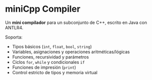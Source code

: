 # miniCpp Compiler

Un **mini compilador** para un subconjunto de C++, escrito en Java con ANTLR4.

Soporta:
- Tipos básicos (`int`, `float`, `bool`, `string`)
- Variables, asignaciones y operaciones aritméticas/lógicas
- Funciones, recursividad y parámetros
- Ciclos `for`, `while` y condicionales `if`
- Funciones de impresión (`print`)
- Control estricto de tipos y memoria virtual
